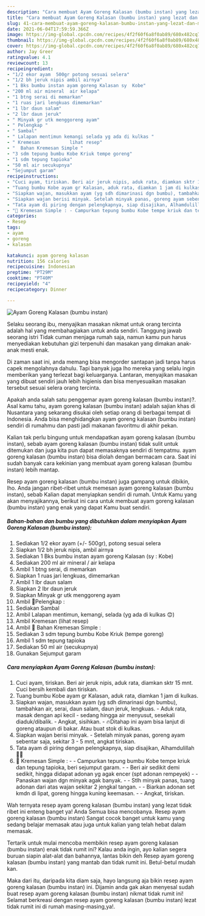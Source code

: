 ```yaml
---
description: "Cara membuat Ayam Goreng Kalasan (bumbu instan) yang lezat dan Mudah Dibuat"
title: "Cara membuat Ayam Goreng Kalasan (bumbu instan) yang lezat dan Mudah Dibuat"
slug: 41-cara-membuat-ayam-goreng-kalasan-bumbu-instan-yang-lezat-dan-mudah-dibuat
date: 2021-06-04T17:59:59.366Z
image: https://img-global.cpcdn.com/recipes/4f2f60f6a8f0ab89/680x482cq70/ayam-goreng-kalasan-bumbu-instan-foto-resep-utama.jpg
thumbnail: https://img-global.cpcdn.com/recipes/4f2f60f6a8f0ab89/680x482cq70/ayam-goreng-kalasan-bumbu-instan-foto-resep-utama.jpg
cover: https://img-global.cpcdn.com/recipes/4f2f60f6a8f0ab89/680x482cq70/ayam-goreng-kalasan-bumbu-instan-foto-resep-utama.jpg
author: Jay Greer
ratingvalue: 4.1
reviewcount: 13
recipeingredient:
- "1/2 ekor ayam  500gr potong sesuai selera"
- "1/2 bh jeruk nipis ambil airnya"
- "1 Bks bumbu instan ayam goreng Kalasan sy  Kobe"
- "200 ml air mineral  air kelapa"
- "1 btng serai di memarkan"
- "1 ruas jari lengkuas dimemarkan"
- "1 lbr daun salam"
- "2 lbr daun jeruk"
- " Minyak gr utk menggoreng ayam"
- " Pelengkap "
- " Sambal"
- " Lalapan mentimun kemangi selada yg ada di kulkas "
- " Kremesan           lihat resep"
- "  Bahan Kremesan Simple "
- "3 sdm tepung bumbu Kobe Kriuk tempe goreng"
- "1 sdm tepung tapioka"
- "50 ml air secukupnya"
- "Sejumput garam"
recipeinstructions:
- "Cuci ayam, tiriskan. Beri air jeruk nipis, aduk rata, diamkan sktr 15 mnt. Cuci bersih kembali dan tiriskan."
- "Tuang bumbu Kobe ayam gr Kalasan, aduk rata, diamkan 1 jam di kulkas."
- "Siapkan wajan, masukkan ayam (yg sdh dimarinasi dgn bumbu), tambahkan air, serai, daun salam, daun jeruk, lengkuas.  Aduk rata, masak dengan api kecil - sedang hingga air menyusut, sesekali diaduk/dibalik. Angkat, sisihkan. 🔥Ditahap ini ayam bisa lanjut di goreng ataupun di bakar. Atau buat stok di kulkas."
- "Siapkan wajan berisi minyak. Setelah minyak panas, goreng ayam sebentar saja, sekitar 3 - 5 mnt, angkat tiriskan."
- "Tata ayam di piring dengan pelengkapnya, siap disajikan, Alhamdulillah 🙏😋"
- "🔼 Kremesan Simple : - Campurkan tepung bumbu Kobe tempe kriuk dan tepung tapioka, beri sejumput garam. - Beri air sedikit demi sedikit, hingga didapat adonan yg agak encer (spt adonan rempeyek) - Panaskan wajan dgn minyak agak banyak.  - Stlh minyak panas, tuang adonan dari atas wajan sekitar 2 jengkal tangan.  - Biarkan adonan set kmdn di lipat, goreng hingga kuning keemasan. - Angkat, tiriskan."
categories:
- Resep
tags:
- ayam
- goreng
- kalasan

katakunci: ayam goreng kalasan 
nutrition: 156 calories
recipecuisine: Indonesian
preptime: "PT29M"
cooktime: "PT40M"
recipeyield: "4"
recipecategory: Dinner

---
```



![Ayam Goreng Kalasan (bumbu instan)](https://img-global.cpcdn.com/recipes/4f2f60f6a8f0ab89/680x482cq70/ayam-goreng-kalasan-bumbu-instan-foto-resep-utama.jpg)

Selaku seorang ibu, menyajikan masakan nikmat untuk orang tercinta adalah hal yang membahagiakan untuk anda sendiri. Tanggung jawab seorang istri Tidak cuman menjaga rumah saja, namun kamu pun harus menyediakan kebutuhan gizi terpenuhi dan masakan yang dimakan anak-anak mesti enak.

Di zaman  saat ini, anda memang bisa mengorder santapan jadi tanpa harus capek mengolahnya dahulu. Tapi banyak juga lho mereka yang selalu ingin memberikan yang terlezat bagi keluarganya. Lantaran, menyajikan masakan yang dibuat sendiri jauh lebih higienis dan bisa menyesuaikan masakan tersebut sesuai selera orang tercinta. 



Apakah anda salah satu penggemar ayam goreng kalasan (bumbu instan)?. Asal kamu tahu, ayam goreng kalasan (bumbu instan) adalah sajian khas di Nusantara yang sekarang disukai oleh setiap orang di berbagai tempat di Indonesia. Anda bisa menghidangkan ayam goreng kalasan (bumbu instan) sendiri di rumahmu dan pasti jadi makanan favoritmu di akhir pekan.

Kalian tak perlu bingung untuk mendapatkan ayam goreng kalasan (bumbu instan), sebab ayam goreng kalasan (bumbu instan) tidak sulit untuk ditemukan dan juga kita pun dapat memasaknya sendiri di tempatmu. ayam goreng kalasan (bumbu instan) bisa diolah dengan bermacam cara. Saat ini sudah banyak cara kekinian yang membuat ayam goreng kalasan (bumbu instan) lebih mantap.

Resep ayam goreng kalasan (bumbu instan) juga gampang untuk dibikin, lho. Anda jangan ribet-ribet untuk memesan ayam goreng kalasan (bumbu instan), sebab Kalian dapat menyiapkan sendiri di rumah. Untuk Kamu yang akan menyajikannya, berikut ini cara untuk membuat ayam goreng kalasan (bumbu instan) yang enak yang dapat Kamu buat sendiri.

<!--inarticleads1-->

##### Bahan-bahan dan bumbu yang dibutuhkan dalam menyiapkan Ayam Goreng Kalasan (bumbu instan):

1. Sediakan 1/2 ekor ayam (+/- 500gr), potong sesuai selera
1. Siapkan 1/2 bh jeruk nipis, ambil airnya
1. Sediakan 1 Bks bumbu instan ayam goreng Kalasan (sy : Kobe)
1. Sediakan 200 ml air mineral / air kelapa
1. Ambil 1 btng serai, di memarkan
1. Siapkan 1 ruas jari lengkuas, dimemarkan
1. Ambil 1 lbr daun salam
1. Siapkan 2 lbr daun jeruk
1. Siapkan  Minyak gr utk menggoreng ayam
1. Ambil  🌠Pelengkap :
1. Sediakan  Sambal
1. Ambil  Lalapan mentimun, kemangi, selada (yg ada di kulkas 😊)
1. Ambil  Kremesan           (lihat resep)
1. Ambil  🌠 Bahan Kremesan Simple :
1. Sediakan 3 sdm tepung bumbu Kobe Kriuk (tempe goreng)
1. Ambil 1 sdm tepung tapioka
1. Sediakan 50 ml air (secukupnya)
1. Gunakan Sejumput garam




<!--inarticleads2-->

##### Cara menyiapkan Ayam Goreng Kalasan (bumbu instan):

1. Cuci ayam, tiriskan. Beri air jeruk nipis, aduk rata, diamkan sktr 15 mnt. Cuci bersih kembali dan tiriskan.
1. Tuang bumbu Kobe ayam gr Kalasan, aduk rata, diamkan 1 jam di kulkas.
1. Siapkan wajan, masukkan ayam (yg sdh dimarinasi dgn bumbu), tambahkan air, serai, daun salam, daun jeruk, lengkuas.  - Aduk rata, masak dengan api kecil - sedang hingga air menyusut, sesekali diaduk/dibalik. - Angkat, sisihkan. - 🔥Ditahap ini ayam bisa lanjut di goreng ataupun di bakar. Atau buat stok di kulkas.
1. Siapkan wajan berisi minyak. - Setelah minyak panas, goreng ayam sebentar saja, sekitar 3 - 5 mnt, angkat tiriskan.
1. Tata ayam di piring dengan pelengkapnya, siap disajikan, Alhamdulillah 🙏😋
1. 🔼 Kremesan Simple : - - Campurkan tepung bumbu Kobe tempe kriuk dan tepung tapioka, beri sejumput garam. - - Beri air sedikit demi sedikit, hingga didapat adonan yg agak encer (spt adonan rempeyek) - - Panaskan wajan dgn minyak agak banyak.  - - Stlh minyak panas, tuang adonan dari atas wajan sekitar 2 jengkal tangan.  - - Biarkan adonan set kmdn di lipat, goreng hingga kuning keemasan. - - Angkat, tiriskan.




Wah ternyata resep ayam goreng kalasan (bumbu instan) yang lezat tidak ribet ini enteng banget ya! Anda Semua bisa mencobanya. Resep ayam goreng kalasan (bumbu instan) Sangat cocok banget untuk kamu yang sedang belajar memasak atau juga untuk kalian yang telah hebat dalam memasak.

Tertarik untuk mulai mencoba membikin resep ayam goreng kalasan (bumbu instan) enak tidak rumit ini? Kalau anda ingin, ayo kalian segera buruan siapin alat-alat dan bahannya, lantas bikin deh Resep ayam goreng kalasan (bumbu instan) yang mantab dan tidak rumit ini. Betul-betul mudah kan. 

Maka dari itu, daripada kita diam saja, hayo langsung aja bikin resep ayam goreng kalasan (bumbu instan) ini. Dijamin anda gak akan menyesal sudah buat resep ayam goreng kalasan (bumbu instan) nikmat tidak rumit ini! Selamat berkreasi dengan resep ayam goreng kalasan (bumbu instan) lezat tidak rumit ini di rumah masing-masing,ya!.

